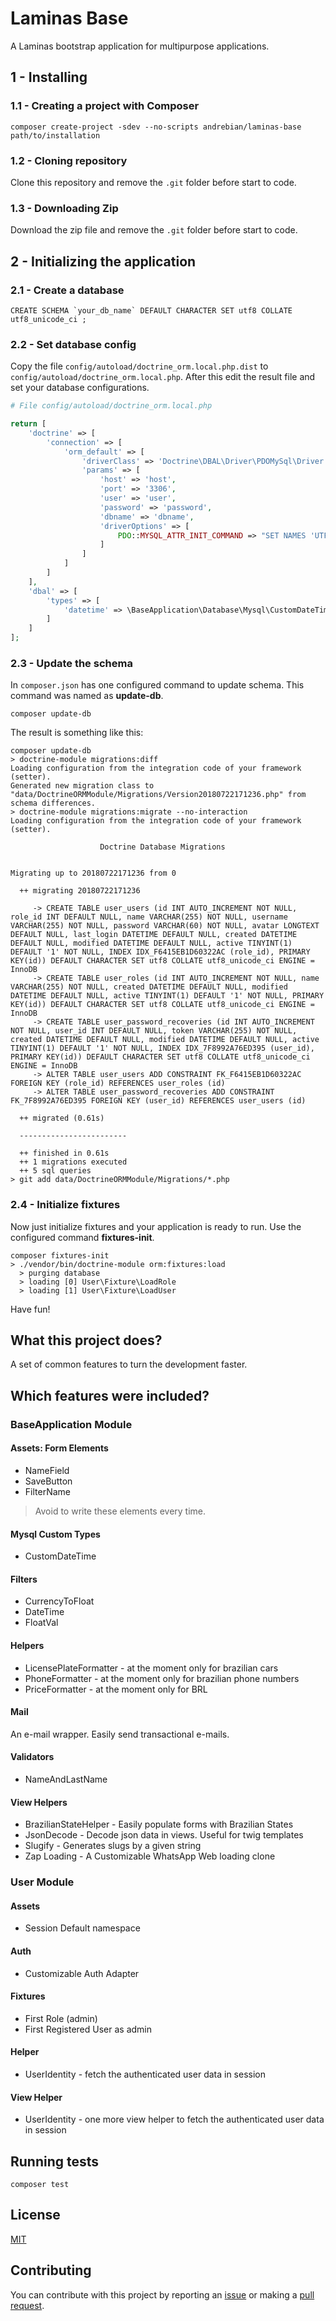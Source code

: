 # Laminas Base

A Laminas bootstrap application for multipurpose applications.

## 1 - Installing

### 1.1 - Creating a project with Composer

```shell
composer create-project -sdev --no-scripts andrebian/laminas-base path/to/installation
```

### 1.2 - Cloning repository

Clone this repository and remove the `.git` folder before start to code.

### 1.3 - Downloading Zip

Download the zip file and remove the `.git` folder before start to code.


## 2 - Initializing the application

### 2.1 - Create a database

```mysql
CREATE SCHEMA `your_db_name` DEFAULT CHARACTER SET utf8 COLLATE utf8_unicode_ci ;
```

### 2.2 - Set database config

Copy the file `config/autoload/doctrine_orm.local.php.dist` to `config/autoload/doctrine_orm.local.php`. After this 
edit the result file and set your database configurations.

```php
# File config/autoload/doctrine_orm.local.php

return [
    'doctrine' => [
        'connection' => [
            'orm_default' => [
                'driverClass' => 'Doctrine\DBAL\Driver\PDOMySql\Driver',
                'params' => [
                    'host' => 'host',
                    'port' => '3306',
                    'user' => 'user',
                    'password' => 'password',
                    'dbname' => 'dbname',
                    'driverOptions' => [
                        PDO::MYSQL_ATTR_INIT_COMMAND => "SET NAMES 'UTF8'"
                    ]
                ]
            ]
        ]
    ],
    'dbal' => [
        'types' => [
            'datetime' => \BaseApplication\Database\Mysql\CustomDateTimeType::class
        ]
    ]
];
```

### 2.3 - Update the schema

In `composer.json` has one configured command to update schema. This command was named as 
**update-db**.

```shell
composer update-db
```

The result is something like this:

```shell
composer update-db
> doctrine-module migrations:diff
Loading configuration from the integration code of your framework (setter).
Generated new migration class to "data/DoctrineORMModule/Migrations/Version20180722171236.php" from schema differences.
> doctrine-module migrations:migrate --no-interaction
Loading configuration from the integration code of your framework (setter).
                                                                    
                    Doctrine Database Migrations                    
                                                                    

Migrating up to 20180722171236 from 0

  ++ migrating 20180722171236

     -> CREATE TABLE user_users (id INT AUTO_INCREMENT NOT NULL, role_id INT DEFAULT NULL, name VARCHAR(255) NOT NULL, username VARCHAR(255) NOT NULL, password VARCHAR(60) NOT NULL, avatar LONGTEXT DEFAULT NULL, last_login DATETIME DEFAULT NULL, created DATETIME DEFAULT NULL, modified DATETIME DEFAULT NULL, active TINYINT(1) DEFAULT '1' NOT NULL, INDEX IDX_F6415EB1D60322AC (role_id), PRIMARY KEY(id)) DEFAULT CHARACTER SET utf8 COLLATE utf8_unicode_ci ENGINE = InnoDB
     -> CREATE TABLE user_roles (id INT AUTO_INCREMENT NOT NULL, name VARCHAR(255) NOT NULL, created DATETIME DEFAULT NULL, modified DATETIME DEFAULT NULL, active TINYINT(1) DEFAULT '1' NOT NULL, PRIMARY KEY(id)) DEFAULT CHARACTER SET utf8 COLLATE utf8_unicode_ci ENGINE = InnoDB
     -> CREATE TABLE user_password_recoveries (id INT AUTO_INCREMENT NOT NULL, user_id INT DEFAULT NULL, token VARCHAR(255) NOT NULL, created DATETIME DEFAULT NULL, modified DATETIME DEFAULT NULL, active TINYINT(1) DEFAULT '1' NOT NULL, INDEX IDX_7F8992A76ED395 (user_id), PRIMARY KEY(id)) DEFAULT CHARACTER SET utf8 COLLATE utf8_unicode_ci ENGINE = InnoDB
     -> ALTER TABLE user_users ADD CONSTRAINT FK_F6415EB1D60322AC FOREIGN KEY (role_id) REFERENCES user_roles (id)
     -> ALTER TABLE user_password_recoveries ADD CONSTRAINT FK_7F8992A76ED395 FOREIGN KEY (user_id) REFERENCES user_users (id)

  ++ migrated (0.61s)

  ------------------------

  ++ finished in 0.61s
  ++ 1 migrations executed
  ++ 5 sql queries
> git add data/DoctrineORMModule/Migrations/*.php

```

### 2.4 - Initialize fixtures

Now just initialize fixtures and your application is ready to run. Use the configured command **fixtures-init**.

```shell
composer fixtures-init
> ./vendor/bin/doctrine-module orm:fixtures:load
  > purging database
  > loading [0] User\Fixture\LoadRole
  > loading [1] User\Fixture\LoadUser

```

Have fun!

## What this project does?
A set of common features to turn the development faster. 




## Which features were included?

### BaseApplication Module

#### Assets: Form Elements

- NameField
- SaveButton
- FilterName

> Avoid to write these elements every time.


#### Mysql Custom Types

- CustomDateTime


#### Filters

- CurrencyToFloat
- DateTime
- FloatVal


#### Helpers

- LicensePlateFormatter - at the moment only for brazilian cars
- PhoneFormatter - at the moment only for brazilian phone numbers
- PriceFormatter - at the moment only for BRL


#### Mail

An e-mail wrapper. Easily send transactional e-mails.


#### Validators

- NameAndLastName


#### View Helpers

- BrazilianStateHelper - Easily populate forms with Brazilian States
- JsonDecode - Decode json data in views. Useful for twig templates
- Slugify - Generates slugs by a given string
- Zap Loading - A Customizable WhatsApp Web loading clone


### User Module

#### Assets

- Session Default namespace


#### Auth

- Customizable Auth Adapter


#### Fixtures

- First Role (admin)
- First Registered User as admin


#### Helper

- UserIdentity - fetch the authenticated user data in session


#### View Helper

- UserIdentity - one more view helper to fetch the authenticated user data in session



## Running tests

`composer test`

 
## License

[MIT](LICENSE)  
 
## Contributing

You can contribute with this project by reporting an [issue](https://github.com/andrebian/laminas-base/issues) or making a [pull request](https://github.com/andrebian/laminas-base/pulls).